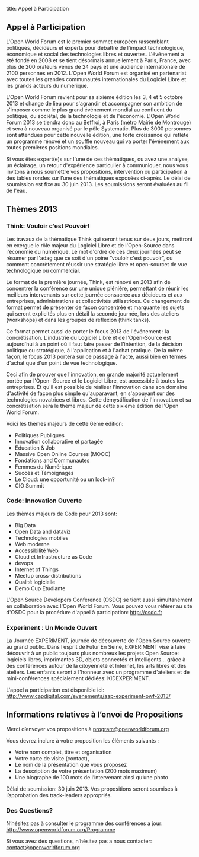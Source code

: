 title: Appel à Participation

## Appel à Participation
L'Open World Forum est le premier sommet européen rassemblant politiques, décideurs et experts pour débattre de l'impact technologique, économique et social des technologies libres et ouvertes. L'événement a été fondé en 2008 et se tient désormais annuellement à Paris, France, avec plus de 200 orateurs venus de 24 pays et une audience internationale de 2100 personnes en 2012. L'Open World Forum est organisé en partenariat avec toutes les grandes communautés internationales du Logiciel Libre et les grands acteurs du numérique.

L'Open World Forum revient pour sa sixième édition les 3, 4 et 5 octobre 2013 et change de lieu pour s'agrandir et accompagner son ambition de s'imposer comme le plus grand événement mondial au confluent du politique, du sociétal, de la technologie et de l'économie. L'Open World Forum 2013 se tiendra donc au Beffroi, à Paris (métro Mairie de Montrouge) et sera à nouveau organisé par le pôle Systematic. Plus de 3000 personnes sont attendues pour cette nouvelle édition, une forte croissance qui reflète un programme rénové et un souffle nouveau qui va porter l'événement aux toutes premières positions mondiales.

Si vous êtes expert(e)s sur l'une de ces thématiques, ou avez une analyse, un éclairage, un retour d'expérience particulier à communiquer, nous vous invitons à nous soumettre vos propositions, intervention ou participation à des tables rondes sur l’une des thématiques exposées ci-après. Le délai de soumission est fixe au 30 juin 2013. Les soumissions seront évaluées au fil de l'eau.

## Thèmes 2013
### Think: Vouloir c'est Pouvoir!
Les travaux de la thématique Think qui seront tenus sur deux jours, mettront en exergue le rôle majeur du Logiciel Libre et de l'Open-Source dans l'économie du numérique. Le mot d'ordre de ces deux journées peut se résumer par l'adag que ce soit d'un poine “vouloir c'est pouvoir”, ou comment concrètement réussir une stratégie libre et open-sourcet de vue technologique ou commercial.

Le format de la première journée, Think, est rénové en 2013 afin de concentrer la conférence sur une unique plénière, permettant de réunir les meilleurs intervenants sur cette journée consacrée aux décideurs et aux entreprises, administrations et collectivités utilisatrices. Ce changement de format permet de présenter de façon concentrée et marquante les sujets qui seront explicités plus en détail la seconde journée, lors des ateliers (workshops) et dans les groupes de réflexion (think tanks).

Ce format permet aussi de porter le focus 2013 de l'événement : la concrétisation. L'industrie du Logiciel Libre et de l'Open-Source est aujourd'hui à un point où il faut faire passer de l'intention, de la décision politique ou stratégique, à l'application et à l'achat pratique. De la même façon, le focus 2013 portera sur ce passage à l'acte, aussi bien en termes d'achat que d'un point de vue technologique.

Ceci afin de prouver que l'innovation, en grande majorité actuellement portée par l'Open- Source et le Logiciel Libre, est accessible à toutes les entreprises. Et qu'il est possible de réaliser l'innovation dans son domaine d'activité de façon plus simple qu'auparavant, en s'appuyant sur des technologies novatrices et libres. Cette démystification de l'innovation et sa concrétisation sera le thème majeur de cette sixième édition de l'Open World Forum.

Voici les thèmes majeurs de cette 6eme édition:
* Politiques Publiques
* Innovation collaborative et partagée
* Education & Job
* Massive Open Online Courses (MOOC)
* Fondations and Communautes
* Femmes du Numérique
* Succès et Témoignages
* Le Cloud: une opportunité ou un lock-in?
* CIO Summit

### Code: Innovation Ouverte
Les thèmes majeurs de Code pour 2013 sont:
* Big Data
* Open Data and dataviz
* Technologies mobiles
* Web moderne
* Accessibilité Web
* Cloud et Infrastructure as Code
* devops
* Internet of Things
* Meetup cross-distributions
* Qualité logicielle
* Demo Cup Etudiante

L'Open Source Developers Conference (OSDC) se tient aussi simultanément en collaboration avec l'Open World Forum. Vous pouvez vous référer au site d'OSDC pour la procédure d'appel à participation:
    http://osdc.fr

### Experiment : Un Monde Ouvert
La Journée EXPERIMENT, journée de découverte de l'Open Source ouverte au grand public. Dans l’esprit de Futur En Seine, EXPERIMENT vise à faire découvrir à un public toujours plus nombreux les projets Open Source: logiciels libres, imprimantes 3D, objets connectés et intelligents... grâce à des conférences autour de la citoyenneté et Internet, les arts libres et des ateliers. Les enfants seront à l'honneur avec un programme d'ateliers et de mini-conférences spécialement dédiées: KIDEXPERIMENT.

L'appel a participation est disponible ici:
    http://www.capdigital.com/evenements/aap-experiment-owf-2013/

## Informations relatives à l’envoi de Propositions

Merci d’envoyer vos propositions à program@openworldforum.org

Vous devrez inclure à votre proposition les éléments suivants :
* Votre nom complet, titre et organisation
* Votre carte de visite (contact),
* Le nom de la présentation que vous proposez 
* La description de votre présentation (200 mots maximum) 
* Une biographe de 100 mots de l’intervenant ainsi qu’une photo

Délai de soumission: 30 juin 2013.
Vos propositions seront soumises à l’approbation des track-leaders appropriés.

### Des Questions?
N’hésitez pas à consulter le programme des conférences a jour:
    http://www.openworldforum.org/Programme

Si vous avez des questions, n’hésitez pas a nous contacter: contact@openworldforum.org
